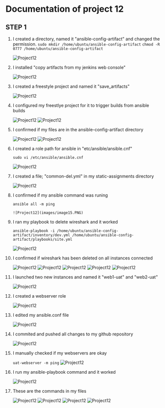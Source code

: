 # Documentation of project 12

## STEP 1
1. I created a directory, named it "ansible-config-artifact" and changed the permission.
   `sudo mkdir /home/ubuntu/ansible-config-artifact`
   `chmod -R 0777 /home/ubuntu/ansible-config-artifact`

   ![Project12](images/image1.PNG)

2. I installed "copy artifacts from my jenkins web console"
  
   ![Project12](images/image2.PNG)

3. I created a freestyle project and named it "save_artifacts"

    ![Project12](images/image3.PNG)

4. I configured my freestlye project for it to trigger builds from ansible builds

    ![Project12](images/image4.PNG)
    ![Project12](images/image5.PNG)

5. I confirmed if my files are in the ansible-config-artifact directory

    ![Project12](images/image6.PNG)
     ![Project12](images/image11.PNG)

6. I created a role path for ansible in "etc/ansible/ansible.cnf"

   `sudo vi /etc/ansible/ansible.cnf`

   ![Project12](images/image12.PNG)

7. I created a file; "common-del.yml" in my static-assignments directory
    
    ![Project12](images/image13.PNG)

8. I confirmed if my ansible command was runing

   `ansible all -m ping`
       
       ![Project12](images/image15.PNG)

9.  I ran my playbook to delete wireshark and it worked

    `ansible-playbook -i /home/ubuntu/ansible-config-artifact/inventory/dev.yml /home/ubuntu/ansible-config-artifact/playbooks/site.yml`

    ![Project12](images/image16.PNG)

10. I confirmed if wireshark has been deleted on all instances connected

    ![Project12](images/image17.PNG)
    ![Project12](images/image18.PNG)
    ![Project12](images/image19.PNG)
    ![Project12](images/image20.PNG)
    ![Project12](images/image21.PNG)


11. I launched two new instances and named it "web1-uat" and "web2-uat"
   
     ![Project12](images/image22.PNG)

12. I created a webserver role

     ![Project12](images/image23.PNG)

13. I edited my ansible.conf file

    ![Project12](images/image24.PNG)

14.  I commited and pushed all changes to my github repository

     ![Project12](images/image25.PNG)

15. I manually checked if my webservers are okay
      
      `uat-webserver -m ping`
    ![Project12](images/image26.PNG)

16. I run my ansible-playbook command and it worked

    ![Project12](images/image27.PNG)

17. These are the commands in my files
    
    ![Project12](images/uat.PNG)
    ![Project12](images/uat-inventory.PNG)
    ![Project12](images/.PNG)
    ![Project12](images/common-del.PNG)
